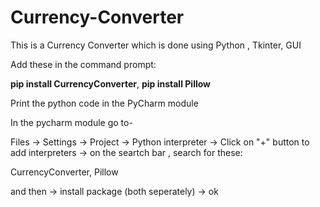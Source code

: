 # Currency-Converter
This is a Currency Converter which is done using Python , Tkinter, GUI

Add these in the command prompt:

**pip install CurrencyConverter**,
**pip install Pillow**

Print the python code in the PyCharm module

In the pycharm module go to-

Files -> Settings -> Project -> Python interpreter -> Click on "+" button to add interpreters -> on the seartch bar , search for these:

CurrencyConverter,
Pillow

and then ->  install package (both seperately) -> ok 
